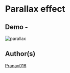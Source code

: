 # Parallax effect

## Demo -

![parallax](https://user-images.githubusercontent.com/54665036/120070021-8695cb00-c0a6-11eb-8eed-5b8a93e44922.gif)

## Author(s)

[Pranav016](https://github.com/Pranav016)
